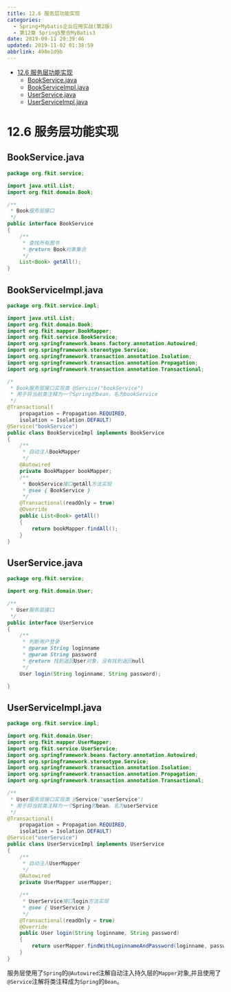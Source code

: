```yaml
---
title: 12.6 服务层功能实现
categories: 
  - Spring+Mybatis企业应用实战(第2版)
  - 第12章 Spring5整合MyBatis3
date: 2019-09-11 20:39:46
updated: 2019-11-02 01:38:59
abbrlink: 498e1d9b
---
```

- [12.6 服务层功能实现](/ReadingNotes/498e1d9b/#12-6-服务层功能实现)
    - [BookService.java](/ReadingNotes/498e1d9b/#BookService-java)
    - [BookServiceImpl.java](/ReadingNotes/498e1d9b/#BookServiceImpl-java)
    - [UserService.java](/ReadingNotes/498e1d9b/#UserService-java)
    - [UserServiceImpl.java](/ReadingNotes/498e1d9b/#UserServiceImpl-java)

<!--more-->
<script src="https://cdn.bootcss.com/jquery/3.4.0/jquery.slim.min.js"></script>
<script>$(document).ready(function () {$(".post-body > ul:nth-child(1)").hide();});</script>

<!--end-->
<!--SSTStart-->
# 12.6 服务层功能实现 #
## BookService.java ##
```java
package org.fkit.service;

import java.util.List;
import org.fkit.domain.Book;

/**
 * Book服务层接口
 */
public interface BookService
{
	/**
	 * 查找所有图书
	 * @return Book对象集合
	 */
	List<Book> getAll();
}
```
## BookServiceImpl.java ##
```java
package org.fkit.service.impl;

import java.util.List;
import org.fkit.domain.Book;
import org.fkit.mapper.BookMapper;
import org.fkit.service.BookService;
import org.springframework.beans.factory.annotation.Autowired;
import org.springframework.stereotype.Service;
import org.springframework.transaction.annotation.Isolation;
import org.springframework.transaction.annotation.Propagation;
import org.springframework.transaction.annotation.Transactional;

/*
 * Book服务层接口实现类 @Service("bookService") 
 * 用于将当前类注释为一个Spring的bean，名为bookService
 */
@Transactional(
    propagation = Propagation.REQUIRED,
    isolation = Isolation.DEFAULT)
@Service("bookService")
public class BookServiceImpl implements BookService
{
    /**
     * 自动注入BookMapper
     */
    @Autowired
    private BookMapper bookMapper;
    /**
     * BookService接口getAll方法实现
     * @see { BookService }
     */
    @Transactional(readOnly = true)
    @Override
    public List<Book> getAll()
    {
        return bookMapper.findAll();
    }
}
```
## UserService.java ##
```java
package org.fkit.service;

import org.fkit.domain.User;

/**
 * User服务层接口
 */
public interface UserService
{
	/**
	 * 判断用户登录
	 * @param String loginname
	 * @param String password
	 * @return 找到返回User对象，没有找到返回null
	 */
	User login(String loginname, String password);

}
```
## UserServiceImpl.java ##
```java
package org.fkit.service.impl;

import org.fkit.domain.User;
import org.fkit.mapper.UserMapper;
import org.fkit.service.UserService;
import org.springframework.beans.factory.annotation.Autowired;
import org.springframework.stereotype.Service;
import org.springframework.transaction.annotation.Isolation;
import org.springframework.transaction.annotation.Propagation;
import org.springframework.transaction.annotation.Transactional;

/**
 * User服务层接口实现类 @Service("userService")
 * 用于将当前类注释为一个Spring的bean，名为userService
 */
@Transactional(
    propagation = Propagation.REQUIRED,
    isolation = Isolation.DEFAULT)
@Service("userService")
public class UserServiceImpl implements UserService
{
    /**
     * 自动注入UserMapper
     */
    @Autowired
    private UserMapper userMapper;

    /**
     * UserService接口login方法实现
     * @see { UserService }
     */
    @Transactional(readOnly = true)
    @Override
    public User login(String loginname, String password)
    {
        return userMapper.findWithLoginnameAndPassword(loginname, password);
    }
}
```
服务层使用了`Spring`的`@Autowired`注解自动注入持久层的`Mapper`对象,并且使用了`@Service`注解将类注释成为`Spring`的`Bean`。

<!--SSTStop-->
